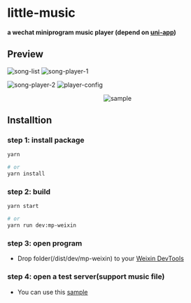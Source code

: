 # little-music
**a wechat miniprogram music player (depend on [uni-app](https://uniapp.dcloud.io/))**



## Preview

![song-list](./preview/song-list.jpg) ![song-player-1](./preview/song-player-1.jpg) 

![song-player-2](./preview/song-player-2.jpg) ![player-config](./preview/player-config.jpg) 



<div align=center>
	<img src="./preview/ex.gif" alt="sample" />
</div>



## Installtion

### step 1: install package

```bash
yarn

# or
yarn install
```

### step 2: build

```bash
yarn start

# or
yarn run dev:mp-weixin
```

### step 3: open program

* Drop folder(/dist/dev/mp-weixin) to your [Weixin DevTools](https://developers.weixin.qq.com/miniprogram/dev/devtools/download.html)

### step 4: open a test server(support music file)

* You can use this [sample](https://github.com/jerryfangr/simple-music-server) 
